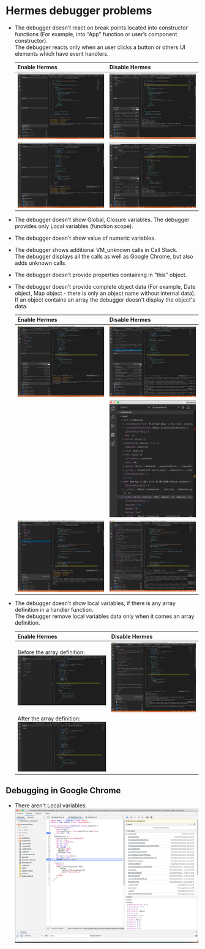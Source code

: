 # Hermes debugger problems

- The debugger doesn’t react on break points located into constructor functions (For example, into “App” function or user’s component constructor).
  <br/>The debugger reacts only when an user clicks a button or others UI elements which have event handlers.
  
  |Enable Hermes|Disable Hermes|
  |---|---|
  |<img src="./images/Screen Shot 2019-08-21 at 09.58.49.png" alt="drawing"/>|<img src="./images/Screen Shot 2019-08-21 at 09.54.08.png" alt="drawing"/>|
  |<img src="./images/Screen Shot 2019-08-21 at 09.59.46.png" alt="drawing"/>|<img src="./images/Screen Shot 2019-08-21 at 09.57.08.png" alt="drawing"/>|

- The debugger doesn’t show Global, Closure variables. The debugger provides only Local variables (function scope).
- The debugger doesn’t show value of numeric variables.
- The debugger shows additional VM_unknown calls in Call Stack.
  <br/>The debugger displays all the calls as well as Google Chrome, but also adds unknown calls.
- The debugger doesn’t provide properties containing in “this” object.
- The debugger doesn’t provide complete object data (For example, Date object, Map object - there is only an object name without internal data).
  <br/> If an object contains an array the debugger doesn't display the object's data.

  |Enable Hermes|Disable Hermes|
  |---|---|
  |<img src="./images/Screen Shot 2019-08-21 at 10.12.43.png" alt="drawing"/>|<img src="./images/Screen Shot 2019-08-21 at 10.15.21.png" alt="drawing"/>|
  ||<img src="./images/Screen Shot 2019-08-21 at 10.32.53.png" alt="drawing"/>|
  |<img src="./images/Screen Shot 2019-08-21 at 11.53.57.png" alt="drawing"/>|<img src="./images/Screen Shot 2019-08-21 at 11.56.04.png" alt="drawing"/>|

- The debugger doesn’t show local variables, if there is any array definition in a handler function.
  <br/>The debugger remove local variables data only when it comes an array definition.

  |Enable Hermes|Disable Hermes|
  |---|---|
  |Before the array definition: <br/><img src="./images/Screen Shot 2019-08-21 at 11.06.10.png" alt="drawing"/>|<img src="./images/Screen Shot 2019-08-21 at 11.03.19.png" alt="drawing"/>|
  |After the array definition: <br/><img src="./images/Screen Shot 2019-08-21 at 11.07.51.png" alt="drawing"/>||

## Debugging in Google Chrome
- There aren't Local variables.
  <img src="./images/Screen Shot 2019-08-21 at 10.23.16.png" alt="drawing"/>
